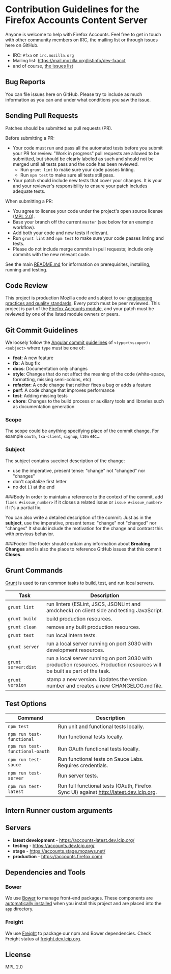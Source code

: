 # Contribution Guidelines for the Firefox Accounts Content Server

Anyone is welcome to help with Firefox Accounts. Feel free to get in touch with other community members on IRC, the
mailing list or through issues here on GitHub.

- IRC: `#fxa` on `irc.mozilla.org`
- Mailing list: <https://mail.mozilla.org/listinfo/dev-fxacct>
- and of course, [the issues list](https://github.com/mozilla/fxa-content-server/issues)

## Bug Reports ##

You can file issues here on GitHub. Please try to include as much information as you can and under what conditions
you saw the issue.

## Sending Pull Requests ##

Patches should be submitted as pull requests (PR).

Before submitting a PR:
- Your code must run and pass all the automated tests before you submit your PR for review. "Work in progress" pull requests are allowed to be submitted, but should be clearly labeled as such and should not be merged until all tests pass and the code has been reviewed. 
  - Run `grunt lint` to make sure your code passes linting.
  - Run `npm test` to make sure all tests still pass.
- Your patch should include new tests that cover your changes. It is your and your reviewer's responsibility to ensure your patch includes adequate tests.

When submitting a PR:
- You agree to license your code under the project's open source license ([MPL 2.0](/LICENSE)).
- Base your branch off the current `master` (see below for an example workflow).
- Add both your code and new tests if relevant.
- Run `grunt lint` and `npm test` to make sure your code passes linting and tests.
- Please do not include merge commits in pull requests; include only commits with the new relevant code.

See the main [README.md](/README.md) for information on prerequisites, installing, running and testing.

## Code Review ##

This project is production Mozilla code and subject to our [engineering practices and quality standards](https://developer.mozilla.org/en-US/docs/Mozilla/Developer_guide/Committing_Rules_and_Responsibilities). Every patch must be peer reviewed. This project is part of the [Firefox Accounts module](https://wiki.mozilla.org/Modules/Other#Firefox_Accounts), and your patch must be reviewed by one of the listed module owners or peers. 

## Git Commit Guidelines

We loosely follow the [Angular commit guidelines](https://github.com/angular/angular.js/blob/master/CONTRIBUTING.md#type) of `<type>(<scope>): <subject>` where `type` must be one of:

* **feat**: A new feature
* **fix**: A bug fix
* **docs**: Documentation only changes
* **style**: Changes that do not affect the meaning of the code (white-space, formatting, missing
  semi-colons, etc)
* **refactor**: A code change that neither fixes a bug or adds a feature
* **perf**: A code change that improves performance
* **test**: Adding missing tests
* **chore**: Changes to the build process or auxiliary tools and libraries such as documentation
  generation

### Scope
The scope could be anything specifying place of the commit change. For example `oauth`,
`fxa-client`, `signup`, `l10n` etc...

### Subject
The subject contains succinct description of the change:

* use the imperative, present tense: "change" not "changed" nor "changes"
* don't capitalize first letter
* no dot (.) at the end

###Body
In order to maintain a reference to the context of the commit, add
`fixes #<issue_number>` if it closes a related issue or `issue #<issue_number>`
if it's a partial fix.

You can also write a detailed description of the commit:
Just as in the **subject**, use the imperative, present tense: "change" not "changed" nor "changes"
It should include the motivation for the change and contrast this with previous behavior.

###Footer
The footer should contain any information about **Breaking Changes** and is also the place to
reference GitHub issues that this commit **Closes**.

## Grunt Commands

[Grunt](http://gruntjs.com/) is used to run common tasks to build, test, and run local servers.

| Task | Description |
|------|-------------|
| `grunt lint` | run linters (ESLint, JSCS, JSONLint and amdcheck) on client side and testing JavaScript. |
| `grunt build` | build production resources. |
| `grunt clean` | remove any built production resources. |
| `grunt test` | run local Intern tests. |
| `grunt server` | run a local server running on port 3030 with development resources. |
| `grunt server:dist` | run a local server running on port 3030 with production resources. Production resources will be built as part of the task. |
| `grunt version` | stamp a new version. Updates the version number and creates a new CHANGELOG.md file. |

## Test Options

| Command | Description |
|------|-------------|
| `npm test` | Run unit and functional tests locally. |
| `npm run test-functional` | Run functional tests locally. |
| `npm run test-functional-oauth` | Run OAuth functional tests locally. |
| `npm run test-sauce` | Run functional tests on Sauce Labs. Requires credentials. |
| `npm run test-server` | Run server tests. |
| `npm run test-latest` | Run full functional tests (OAuth, Firefox Sync UI) against http://latest.dev.lcip.org. |

## Intern Runner custom arguments





## Servers

- **latest development** - https://accounts-latest.dev.lcip.org/
- **testing** - https://accounts.dev.lcip.org/
- **stage** - https://accounts.stage.mozaws.net/
- **production** - https://accounts.firefox.com/

## Dependencies and Tools

### Bower

We use [Bower](http://bower.io/) to manage front-end packages. These components are [automatically
installed](https://github.com/mozilla/fxa-content-server/blob/master/package.json#L7) when you install this project and are placed into the `app` directory.

### Freight
We use [Freight](https://github.com/vladikoff/freight) to package our npm and Bower dependencies.
Check Freight status at [freight.dev.lcip.org](https://freight.dev.lcip.org/).

## License

MPL 2.0
